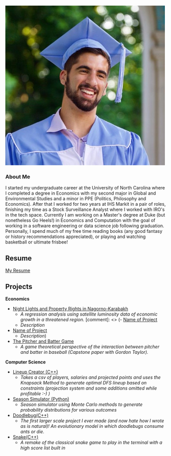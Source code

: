 ![Chad Picture](headshot.jpg)

### About Me

I started my undergraduate career at the University of North Carolina where I completed a degree in Economics with my second major in Global and Environmental Studies and a minor in PPE (Politics, Philosophy and Economics). After that I worked for two years at IHS Markit in a pair of roles, finishing my time as a Stock Surveillance Analyst where I worked with IRO's in the tech space. Currently I am working on a Master's degree at Duke (but nonetheless Go Heels!) in Economics and Computation with the goal of working in a software engineering or data science job following graduation. Personally, I spend much of my free time reading books (any good fantasy or history recommendations appreciated), or playing and watching basketball or ultimate frisbee!

## Resume

[My Resume](Resume.pdf)

## Projects
**Economics**
- [Night Lights and Property Rights in Nagorno-Karabakh](Kalil%2C%20Chad_Night%20Lights%20and%20Property%20Rights-Working.pdf)
  - *A regression analysis using satellite luminosity data of economic growth in a threatened region.*
[comment]: <> (- [Name of Project](linktoproject)
   - *Description*
- [Name of Project](linktoproject)
  - *Description*)
- [The Pitcher and Batter Game](The%20Pitcher%20and%20Batter%20Game%20(1).pdf)
  - *A game theoretical perspective of the interaction between pitcher and batter in baseball (Capstone paper with Gordon Taylor).*
 
**Computer Science**
- [Lineup Creator (C++)](https://github.com/chadk94/LineupCreator)
  - *Takes a csv of players, salaries and projected points and uses the Knapsack Method to generate optimal DFS lineup based on constraints (projection system and some additions omitted while profitable :-) )*
- [Season Simulator (Python)](linktoproject)
  - *Season simulator using Monte Carlo methods to generate probability distributions for various
outcomes*
- [Doodlebug(C++)](https://github.com/chadk94/Doodlebug/tree/master)
  - *The first larger scale project I ever made (and now hate how I wrote as is natural)! An evolutionary model in which doodlebugs consume ants or die.*
- [Snake(C++)](https://github.com/chadk94/Snake)
  - *A remake of the classical snake game to play in the terminal with a high score list built in*
